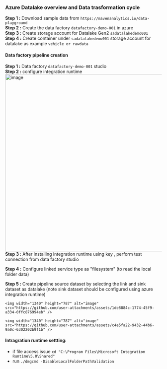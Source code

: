 ### Azure Datalake overview and Data trasformation cycle

**Step 1 :** Download sample data from `https://mavenanalytics.io/data-playground`  
**Step 2 :** Create the data factory `datafactory-demo-001` in azure  
**Step 3 :** Create storage account for Datalake Gen2 `sadatalakedemo001`  
**Step 4 :** Create container under `sadatalakedemo001` storage account for datalake as example `vehicle or rawdata`  

#### Data factory pipeline creation   

**Step 1 :**  Data factory `datafactory-demo-001`  studio  
**Step 2 :**  configure integration runtime  
    <img width="842" height="571" alt="image" src="https://github.com/user-attachments/assets/4ae8f526-4e99-4547-892d-92a397bff0cf" />  
**Step 3 :**  After installing integration runtime using key , perform test connection from data factory studio      

**Step 4 :**  Configure linked service type as "filesystem" (to read the local folder data)  

**Step 5 :**  Create pipeline source dataset by selecting the link and sink dataset as datalake (note sink dataset should be configured using azure integration runtime)    

    <img width="1340" height="787" alt="image" src="https://github.com/user-attachments/assets/1de8884c-1774-45f9-a334-0ffc876994eb" />  

    <img width="1340" height="787" alt="image" src="https://github.com/user-attachments/assets/c4e5fa22-9432-44b6-9a0c-6302202b9f1b" />  


#### Intragration runtime settting:  
* if file access issue `cd "C:\Program Files\Microsoft Integration Runtime\5.0\Shared"`  
* run `./dmgcmd -DisableLocalFolderPathValidation`  
